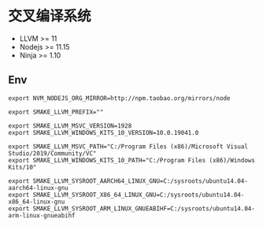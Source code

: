 <!-- [![Build Status](https://travis-ci.org/kuyoonjo/smake.svg?branch=master)](https://travis-ci.org/kuyoonjo/smake.svg?branch=master)
[![Coverage Status](https://coveralls.io/repos/github/kuyoonjo/smake/badge.svg?branch=master)](https://coveralls.io/github/kuyoonjo/smake?branch=master)
[![MIT license](http://img.shields.io/badge/license-MIT-brightgreen.svg)](http://opensource.org/licenses/MIT) -->

# 交叉编译系统
- LLVM >= 11
- Nodejs >= 11.15
- Ninja >= 1.10


## Env

```
export NVM_NODEJS_ORG_MIRROR=http://npm.taobao.org/mirrors/node

export SMAKE_LLVM_PREFIX=""

export SMAKE_LLVM_MSVC_VERSION=1928
export SMAKE_LLVM_WINDOWS_KITS_10_VERSION=10.0.19041.0

export SMAKE_LLVM_MSVC_PATH="C:/Program Files (x86)/Microsoft Visual Studio/2019/Community/VC"
export SMAKE_LLVM_WINDOWS_KITS_10_PATH="C:/Program Files (x86)/Windows Kits/10"

export SMAKE_LLVM_SYSROOT_AARCH64_LINUX_GNU=C:/sysroots/ubuntu14.04-aarch64-linux-gnu
export SMAKE_LLVM_SYSROOT_X86_64_LINUX_GNU=C:/sysroots/ubuntu14.04-x86_64-linux-gnu
export SMAKE_LLVM_SYSROOT_ARM_LINUX_GNUEABIHF=C:/sysroots/ubuntu14.04-arm-linux-gnueabihf
```
